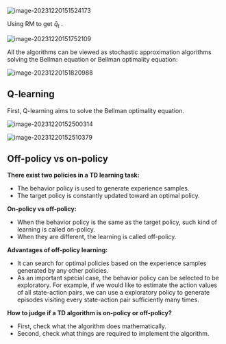 ![image-20231220151524173](.static/image-20231220151524173.png)

Using RM to get $\bar{q}_t$ .

![image-20231220151752109](.static/image-20231220151752109.png)

All the algorithms can be viewed as stochastic approximation algorithms solving the Bellman equation or Bellman optimality equation:

![image-20231220151820988](.static/image-20231220151820988.png)

## Q-learning

 First, Q-learning aims to solve the Bellman optimality equation.

![image-20231220152500314](.static/image-20231220152500314.png)



![image-20231220152510379](.static/image-20231220152510379.png)

## Off-policy vs on-policy

**There exist two policies in a TD learning task:**

- The behavior policy is used to generate experience samples.
- The target policy is constantly updated toward an optimal policy.

**On-policy vs off-policy:**

- When the behavior policy is the same as the target policy, such kind of learning is called on-policy.
- When they are different, the learning is called off-policy.

**Advantages of off-policy learning:**

- It can search for optimal policies based on the experience samples generated by any other policies.
- As an important special case, the behavior policy can be selected to be exploratory. For example, if we would like to estimate the action values of all state-action pairs, we can use a exploratory policy to generate episodes visiting every state-action pair sufficiently many times.

**How to judge if a TD algorithm is on-policy or off-policy?**

- First, check what the algorithm does mathematically.
- Second, check what things are required to implement the algorithm.